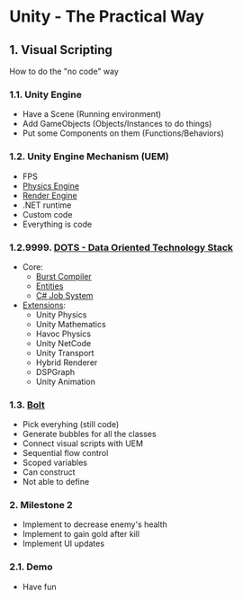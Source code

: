 <style>
  .page-header {
    background-image: none;
  }
</style>

# Unity - The Practical Way
## 1. Visual Scripting
How to do the "no code" way

### 1.1. Unity Engine
- Have a Scene (Running environment)
- Add GameObjects (Objects/Instances to do things)
- Put some Components on them (Functions/Behaviors)

### 1.2. Unity Engine Mechanism (UEM)
- FPS
- [Physics Engine](https://docs.unity3d.com/2021.1/Documentation/Manual/PhysicsSection.html)
- [Render Engine](https://docs.unity3d.com/2021.1/Documentation/Manual/Graphics.html)
- .NET runtime
- Custom code
- Everything is code

### 1.2.9999. [DOTS - Data Oriented Technology Stack](https://unity.com/dots)
- Core:
  - [Burst Compiler](https://docs.unity3d.com/2021.1/Documentation/Manual/com.unity.burst.html)
  - [Entities](https://docs.unity3d.com/Packages/com.unity.entities@0.17/manual/index.html)
  - [C# Job System](https://docs.unity3d.com/2021.1/Documentation/Manual/JobSystem.html?_ga=2.86431960.1990378347.1617922025-1026899014.1599206430)
- [Extensions](https://unity.com/dots/packages):
  - Unity Physics
  - Unity Mathematics
  - Havoc Physics
  - Unity NetCode
  - Unity Transport
  - Hybrid Renderer
  - DSPGraph
  - Unity Animation

### 1.3. [Bolt](https://docs.unity3d.com/Packages/com.unity.visualscripting@1.6/manual/index.html)
- Pick everyhing (still code)
- Generate bubbles for all the classes
- Connect visual scripts with UEM
- Sequential flow control
- Scoped variables
- Can construct
- Not able to define

### 2. Milestone 2
- Implement to decrease enemy's health
- Implement to gain gold after kill
- Implement UI updates

### 2.1. Demo
- Have fun
